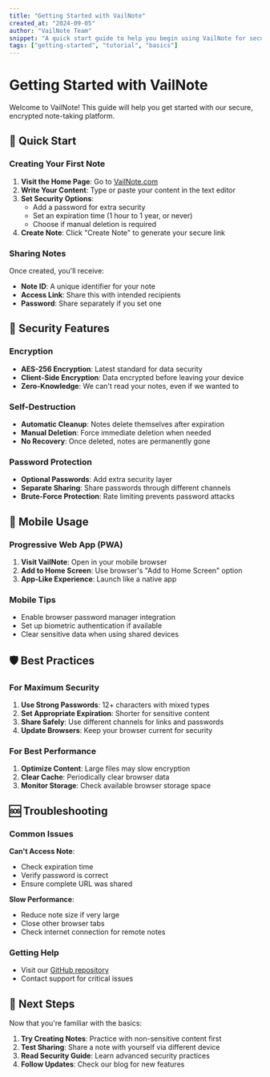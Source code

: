 ```yaml
---
title: "Getting Started with VailNote"
created_at: "2024-09-05"
author: "VailNote Team"
snippet: "A quick start guide to help you begin using VailNote for secure, encrypted note-taking and document sharing."
tags: ["getting-started", "tutorial", "basics"]
---
```


# Getting Started with VailNote

Welcome to VailNote! This guide will help you get started with our secure, encrypted note-taking platform.

## 🚀 Quick Start

### Creating Your First Note

1. **Visit the Home Page**: Go to [VailNote.com](/)
2. **Write Your Content**: Type or paste your content in the text editor
3. **Set Security Options**:
   - Add a password for extra security
   - Set an expiration time (1 hour to 1 year, or never)
   - Choose if manual deletion is required
4. **Create Note**: Click "Create Note" to generate your secure link

### Sharing Notes

Once created, you'll receive:

- **Note ID**: A unique identifier for your note
- **Access Link**: Share this with intended recipients
- **Password**: Share separately if you set one

## 🔐 Security Features

### Encryption

- **AES-256 Encryption**: Latest standard for data security
- **Client-Side Encryption**: Data encrypted before leaving your device
- **Zero-Knowledge**: We can't read your notes, even if we wanted to

### Self-Destruction

- **Automatic Cleanup**: Notes delete themselves after expiration
- **Manual Deletion**: Force immediate deletion when needed
- **No Recovery**: Once deleted, notes are permanently gone

### Password Protection

- **Optional Passwords**: Add extra security layer
- **Separate Sharing**: Share passwords through different channels
- **Brute-Force Protection**: Rate limiting prevents password attacks

## 📱 Mobile Usage

### Progressive Web App (PWA)

1. **Visit VailNote**: Open in your mobile browser
2. **Add to Home Screen**: Use browser's "Add to Home Screen" option
3. **App-Like Experience**: Launch like a native app

### Mobile Tips

- Enable browser password manager integration
- Set up biometric authentication if available
- Clear sensitive data when using shared devices

## 🛡️ Best Practices

### For Maximum Security

1. **Use Strong Passwords**: 12+ characters with mixed types
2. **Set Appropriate Expiration**: Shorter for sensitive content
3. **Share Safely**: Use different channels for links and passwords
4. **Update Browsers**: Keep your browser current for security

### For Best Performance

1. **Optimize Content**: Large files may slow encryption
2. **Clear Cache**: Periodically clear browser data
3. **Monitor Storage**: Check available browser storage space

## 🆘 Troubleshooting

### Common Issues

**Can't Access Note**:

- Check expiration time
- Verify password is correct
- Ensure complete URL was shared

**Slow Performance**:

- Reduce note size if very large
- Close other browser tabs
- Check internet connection for remote notes

### Getting Help

- Visit our [GitHub repository](https://github.com/emilkrebs/VailNote)
- Contact support for critical issues

## 🎯 Next Steps

Now that you're familiar with the basics:

1. **Try Creating Notes**: Practice with non-sensitive content first
2. **Test Sharing**: Share a note with yourself via different device
3. **Read Security Guide**: Learn advanced security practices
4. **Follow Updates**: Check our blog for new features
